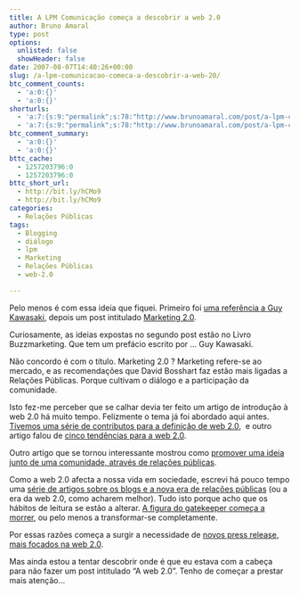```yaml
---
title: A LPM Comunicação começa a descobrir a web 2.0
author: Bruno Amaral
type: post
options:
  unlisted: false
  showHeader: false
date: 2007-08-07T14:40:26+00:00
slug: /a-lpm-comunicacao-comeca-a-descobrir-a-web-20/
btc_comment_counts:
  - 'a:0:{}'
  - 'a:0:{}'
shorturls:
  - 'a:7:{s:9:"permalink";s:78:"http://www.brunoamaral.com/post/a-lpm-comunicacao-comeca-a-descobrir-a-web-20/";s:7:"tinyurl";s:25:"http://tinyurl.com/cgag9v";s:4:"isgd";s:17:"http://is.gd/pO8Z";s:5:"bitly";s:19:"http://bit.ly/KWUqW";s:5:"snipr";s:22:"http://snipr.com/ex1yi";s:5:"snurl";s:22:"http://snurl.com/ex1yi";s:7:"snipurl";s:24:"http://snipurl.com/ex1yi";}'
  - 'a:7:{s:9:"permalink";s:78:"http://www.brunoamaral.com/post/a-lpm-comunicacao-comeca-a-descobrir-a-web-20/";s:7:"tinyurl";s:25:"http://tinyurl.com/cgag9v";s:4:"isgd";s:17:"http://is.gd/pO8Z";s:5:"bitly";s:19:"http://bit.ly/KWUqW";s:5:"snipr";s:22:"http://snipr.com/ex1yi";s:5:"snurl";s:22:"http://snurl.com/ex1yi";s:7:"snipurl";s:24:"http://snipurl.com/ex1yi";}'
btc_comment_summary:
  - 'a:0:{}'
  - 'a:0:{}'
bttc_cache:
  - 1257203796:0
  - 1257203796:0
bttc_short_url:
  - http://bit.ly/hCMo9
  - http://bit.ly/hCMo9
categories:
  - Relações Públicas
tags:
  - Blogging
  - diálogo
  - lpm
  - Marketing
  - Relações Públicas
  - web-2.0

---
```

Pelo menos é com essa ideia que fiquei. Primeiro foi [uma referência a Guy Kawasaki][1], depois um post intitulado [Marketing 2.0][2].

Curiosamente, as ideias expostas no segundo post estão no Livro Buzzmarketing. Que tem um prefácio escrito por &#8230; Guy Kawasaki.

Não concordo é com o título. Marketing 2.0 ? Marketing refere-se ao mercado, e as recomendações que David Bosshart faz estão mais ligadas a Relações Públicas. Porque cultivam o diálogo e a participação da comunidade.

Isto fez-me perceber que se calhar devia ter feito um artigo de introdução à web 2.0 há muito tempo. Felizmente o tema já foi abordado aqui antes. [Tivemos uma série de contributos para a definição de web 2.0][3],  e outro artigo falou de [cinco tendências para a web 2.0][4].

Outro artigo que se tornou interessante mostrou como [promover uma ideia junto de uma comunidade, através de relações públicas][5].

Como a web 2.0 afecta a nossa vida em sociedade, escrevi há pouco tempo uma [série de artigos sobre os blogs e a nova era de relações públicas][6] (ou a era da web 2.0, como acharem melhor). Tudo isto porque acho que os hábitos de leitura se estão a alterar. [A figura do gatekeeper começa a morrer][7], ou pelo menos a transformar-se completamente.

Por essas razões começa a surgir a necessidade de [novos press release, mais focados na web 2.0][8].

Mas ainda estou a tentar descobrir onde é que eu estava com a cabeça para não fazer um post intitulado &#8220;A web 2.0&#8221;. Tenho de começar a prestar mais atenção&#8230;

 [1]: http://bloglpm.lpmcom.pt/index.php?x=NOT46b8662ad6d9d
 [2]: http://bloglpm.lpmcom.pt/index.php?x=NOT46b8682d16014
 [3]: http://www.brunoamaral.com/post/a-palavra-aos-leitores-o-que-e-a-web-20/
 [4]: http://www.brunoamaral.com/post/as-relacoes-publicas-e-5-tendencias-para-a-web-20/
 [5]: http://www.brunoamaral.com/post/promover-seo-atraves-de-relacoes-publicas/
 [6]: http://www.brunoamaral.com/post/os-blogs-e-a-politica-na-era-das-relacoes-publicas/
 [7]: http://www.brunoamaral.com/post/a-morte-do-gatekeeper/
 [8]: http://www.brunoamaral.com/post/press-releases-para-os-novos-media/